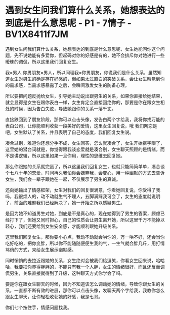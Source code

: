 # 遇到女生问我们算什么关系，她想表达的到底是什么意思呢 - P1 - 7情子 - BV1X8411f7JM

遇到女生问我们算什么关系，她想表达的到底是什么意思呢，女生她能问你这个问题，先不说她能有多爱你，但起码对你的好感是有的，她不会排斥你对她进行一些暧昧的调侃，所以这里我们回复女生。

我=男人 你男朋友=男人，所以同理我=你男朋友，你说我们是什么关系，虽然知道女生对男生的确是存在好感的，但如果太过直白的突破关系，会让女生察觉到你的需求感，当需求感暴露了之后，会瞬间激发女生的防备心理。

所以要把问题反抛给女生，引导她主动说出跟男生的关系，如果你直接给她结果，就会显得是女生在跟你表白一样，女生肯定会直接回绝你的，那要是你在跟女生相处的时候，因为告白失败，导致她跟你的关系一落千丈。

直接跌回到了朋友阶段，那你可以点击头像，发告白两个字给我，我将你找万能的表白公司，让你能顺利收获一段美好的爱情，这里女生回复说，哦 我们网恋是吧，女生默认了关系，并且表明了自己的态度，我们回复女生说。

凑合过别，难道你还想分手不成，女生回答，怎么就凑合了，女生开始抠字眼了，这里她的潜台词就是，你觉得跟我谈恋爱就是凑合别，女生聊天照顾的是情绪，而不是讲逻辑，所以这里如果一旦你用，理性的思维去回复她。

那么你跟她的关系就完蛋了，所以这里我们回复女生，也就只能简简单单，凑合谈个七八十年的恋爱，时间再久我怕你会嫌弃我，会变心，用一种幽默的方式去告诉女生，我们会一辈子跟她在一起，不仅展示了男生的真诚。

还向她输出了情感框架，女生对我们的回复很满意，你看她回复说，你受得了我吗，我很烦人的，动不动就生气不理人，五脚满踩我可会了，女生的态度就说明了，前面的难题我们已经解决了，她一开始之所以质疑男生。

是因为她不知道男生对她，到底是不是真心的，现在她得到了男生的答案，顾虑已经打下了，但她又同时担心，自己的性质会让男生离开她，所以这里千万不能掉以轻心，我们还要给到女生安全感，才能顺利跟她升级关系。

这里我们回复女生，那你要小心点，我动不动就会哄你的，万一哄不好，还会当你吃好吃的，把你变胖，所以你不能随随便便生我的气，一生气就会胖几斤，用打情骂俏的方式，来给女生展示幽默感。

同时悄悄的去拉近跟她的关系，女生绝对会被我们给逗笑，你看女生回来说，哈哈哈，我要把你养得胖胖的，不能只有我一个人胖，女生的情绪很好，而且还反而调侃男生，关系直接就得到了升级，这种聊天方式你学会了吗。

要是你在跟女生聊天的时候，因为不知道该怎么调动她的情绪，导致你跟女生的关系，一直都不断有效的进展，那你可以点击头像，发聊天两个字给我，我教你怎么跟女生聊天，让你轻松收获她的好感，我是七哥。

你们七个按住手，情感问题找我。